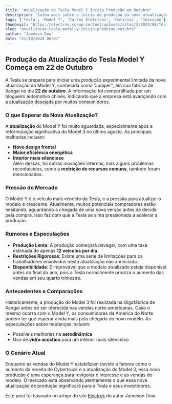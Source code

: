 ```yaml
---
title: 'Atualização do Tesla Model Y Inicia Produção em Outubro'
description: 'Saiba mais sobre o início da produção da nova atualização do Model Y da Tesla, prevista para 22 de outubro em Xangai.'
tags: ['Tesla', 'Model Y', 'Carros Elétricos', 'Notícias', 'Inovação']
thumbnail: "https://electrek.co/wp-content/uploads/sites/3/2024/08/Tesla-Model-Y-refresh-render.jpg?quality=82&strip=all&w=1600"
slug: "atualizacao-tesla-model-y-inicia-producao-outubro"
author: "Jameson Dow"
date: "21/10/2024 06:01"
---
```


## Produção da Atualização do Tesla Model Y Começa em 22 de Outubro

A Tesla se prepara para iniciar uma produção experimental limitada da nova atualização do Model Y, conhecida como "Juniper", em sua fábrica de Xangai no dia **22 de outubro**. A informação foi compartilhada por um blogueiro automotivo chinês, indicando que a empresa está avançando com a atualização desejada por muitos consumidores.

### O que Esperar da Nova Atualização?

A **atualização** do Model Y foi muito aguardada, especialmente após a reformulação significativa do Model 3 no último agosto. As principais melhorias incluem:
- **Novo design frontal**
- **Maior eficiência energética**
- **Interior mais silencioso**  
Além dessas, há outras inovações internas, mas alguns problemas reconhecidos, como a **restrição de recursos comuns**, também foram mencionados.

### Pressão do Mercado

O Model Y é o veículo mais vendido da Tesla, e a pressão para atualizar o modelo é crescente. Atualmente, muitos potenciais compradores estão hesitando, aguardando a chegada de uma nova versão antes de decidir pela compra. Isso faz com que a Tesla se sinta pressionada a acelerar a produção.

### Rumores e Especulações

- **Produção Lenta**: A produção começará devagar, com uma taxa estimada de apenas **12 veículos por dia**.
- **Restrições Rigorosas**: Existe uma série de limitações para os trabalhadores envolvidos nesta atualização não anunciada.
- **Disponibilidade**: É improvável que o modelo atualizado esteja disponível antes do final do ano, pois a Tesla normalmente prioriza o aumento das vendas em seu quarto trimestre.

### Antecedentes e Comparações

Historicamente, a produção do Model 3 foi realizada na Gigafábrica de Xangai antes de ser oferecida nas vendas norte-americanas. Caso o mesmo ocorra com o Model Y, os consumidores da América do Norte podem ter que esperar ainda mais pela chegada do novo modelo. As especulações sobre mudanças incluem:
- Possíveis melhorias na **aerodinâmica**
- Uso de **vidro acústico** para um interior mais silencioso

### O Cenário Atual

Enquanto as vendas do Model Y estabilizam devido a fatores como o aumento da receita do Cybertruck e a atualização do Model 3, essa nova produção é uma esperança para revigorar o interesse e as vendas do modelo. O mercado está observando atentamente o que essa nova atualização de produção significará para a Tesla e seus investidores.

Este post foi baseado no artigo do site [Electrek](https://electrek.co/2024/10/20/tesla-model-y-refresh-starts-production-oct-22-says-chinese-social-media/) do autor Jameson Dow.